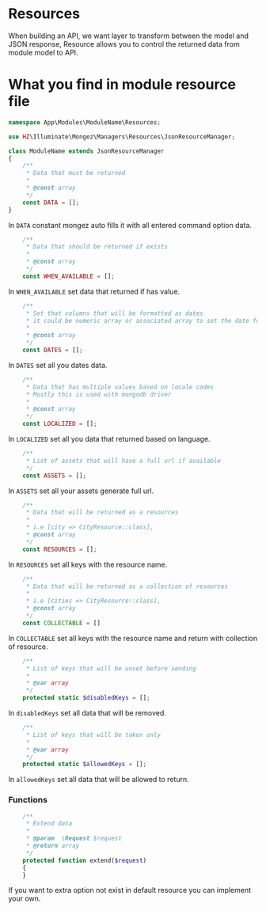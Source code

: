 # Resources

When building an API, we want layer to transform between the model and JSON response, Resource allows you to control the returned data from module model to API.

# What you find in module resource file

```php
namespace App\Modules\ModuleName\Resources;

use HZ\Illuminate\Mongez\Managers\Resources\JsonResourceManager;

class ModuleName extends JsonResourceManager 
{
    /**
     * Data that must be returned
     * 
     * @const array
     */
    const DATA = [];
}
```

In `DATA` constant mongez auto fills it with all entered command option data.

```php
    /**
     * Data that should be returned if exists
     * 
     * @const array
     */
    const WHEN_AVAILABLE = [];
```

In `WHEN_AVAILABLE` set data that returned if has value.


```php
    /**
     * Set that columns that will be formatted as dates
     * it could be numeric array or associated array to set the date format for certain columns
     * 
     * @const array
     */
    const DATES = [];
```

In `DATES` set all you dates data.

```php
    /**
     * Data that has multiple values based on locale codes
     * Mostly this is used with mongodb driver
     * 
     * @const array
     */
    const LOCALIZED = [];
```

In `LOCALIZED` set all you data that returned based on language.


```php
    /**
     * List of assets that will have a full url if available
     */
    const ASSETS = [];
```
In `ASSETS` set all your assets generate full url.


```php
    /**
     * Data that will be returned as a resources
     * 
     * i.e [city => CityResource::class],
     * @const array
     */
    const RESOURCES = [];
```

In `RESOURCES` set all keys with the resource name.


```php
    /**
     * Data that will be returned as a collection of resources
     * 
     * i.e [cities => CityResource::class],
     * @const array
     */
    const COLLECTABLE = []
```

In `COLLECTABLE` set all keys with the resource name and return with collection of resource.

```php
    /**
     * List of keys that will be unset before sending
     * 
     * @var array
     */
    protected static $disabledKeys = [];
```

In `disabledKeys` set all data that will be removed.

```php
    /**
     * List of keys that will be taken only
     * 
     * @var array
     */
    protected static $allowedKeys = [];
```

In `allowedKeys` set all data that will be allowed to return.

### Functions

```php
    /**
     * Extend data
     * 
     * @param  \Request $request
     * @return array
     */
    protected function extend($request)
    { 
    }
```

If you want to extra option not exist in default resource you can implement your own.     